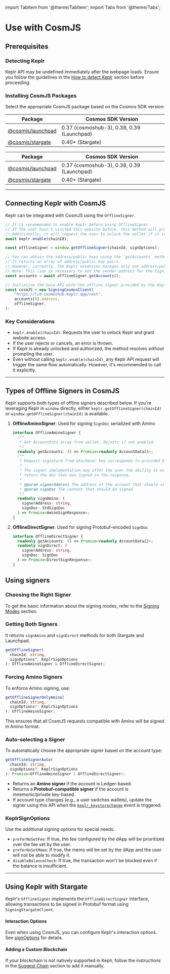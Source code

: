 import TabItem from '@theme/TabItem';
import Tabs from '@theme/Tabs';

# Use with CosmJS

## Prerequisites

### Detecting Keplr
Keplr API may be undefined immediately after the webpage loads. Ensure you follow the guidelines in the [How to detect Keplr](../getting-started/connect-to-keplr#how-to-detect-keplr) section before proceeding.

### Installing CosmJS Packages
Select the appropriate CosmJS package based on the Cosmos SDK version:

<Tabs>
  <TabItem value="npm" label="npm" default>

  | Package | Cosmos SDK Version |
  |---------|--------------------|
  | [@cosmjs/launchpad](https://www.npmjs.com/package/@cosmjs/launchpad) | 0.37 (cosmoshub-3), 0.38, 0.39 (Launchpad) |
  | [@cosmjs/stargate](https://www.npmjs.com/package/@cosmjs/stargate) | 0.40+ (Stargate) |

  </TabItem>

  <TabItem value="yarn" label="Yarn">

  | Package | Cosmos SDK Version |
  |---------|--------------------|
  | [@cosmjs/launchpad](https://classic.yarnpkg.com/en/package/@cosmjs/launchpad) | 0.37 (cosmoshub-3), 0.38, 0.39 (Launchpad) |
  | [@cosmjs/stargate](https://classic.yarnpkg.com/en/package/@cosmjs/cosmwasm-stargate) | 0.40+ (Stargate) |

  </TabItem>
</Tabs>

---

## Connecting Keplr with CosmJS

Keplr can be integrated with CosmJS using the `OfflineSigner`.

```javascript
// It is recommended to enable Keplr before using OfflineSigner.
// If the user hasn't visited this website before, this method will prompt the user to allow access.
// Additionally, it will request the user to unlock the wallet if it is locked.
await keplr.enable(chainId);

const offlineSigner = window.getOfflineSigner(chainId, signOptions);

// You can obtain the address/public keys using the `getAccounts` method.
// It returns an array of address/public key pairs.
// However, currently, the Keplr extension manages only one address/public key pair.
// Note: This line is necessary to set the sender address for the SigningCosmosClient.
const accounts = await offlineSigner.getAccounts();

// Initialize the Gaia API with the offline signer provided by the Keplr extension.
const cosmJS = new SigningCosmosClient(
    "https://lcd-cosmoshub.keplr.app/rest",
    accounts[0].address,
    offlineSigner,
);
```

### Key Considerations
- `keplr.enable(chainId)`: Requests the user to unlock Keplr and grant website access.
- If the user rejects or cancels, an error is thrown.
- If Keplr is already unlocked and authorized, the method resolves without prompting the user.
- Even without calling `keplr.enable(chainId)`, any Keplr API request will trigger the same flow automatically. However, it's recommended to call it explicitly.

---

## Types of Offline Signers in CosmJS

Keplr supports both types of offline signers described below. If you're leveraging Keplr in `window` directly, either `keplr.getOfflineSigner(chainId)` or `window.getOfflineSigner(chainId)` is available.

1. **OfflineAminoSigner**: Used for signing `SignDoc` serialized with Amino
    ```typescript
    interface OfflineAminoSigner {
      /**
       * Get AccountData array from wallet. Rejects if not enabled.
       */
      readonly getAccounts: () => Promise<readonly AccountData[]>;
      /**
       * Request signature from whichever key corresponds to provided bech32-encoded address. Rejects if not enabled.
       *
       * The signer implementation may offer the user the ability to override parts of the signDoc. It must
       * return the doc that was signed in the response.
       *
       * @param signerAddress The address of the account that should sign the transaction
       * @param signDoc The content that should be signed
       */
      readonly signAmino: (
        signerAddress: string,
        signDoc: StdSignDoc
      ) => Promise<AminoSignResponse>;
    }
    ```
2. **OfflineDirectSigner**: Used for signing Protobuf-encoded `SignDoc`
    ```typescript
    interface OfflineDirectSigner {
      readonly getAccounts: () => Promise<readonly AccountData[]>;
      readonly signDirect: (
        signerAddress: string,
        signDoc: SignDoc
      ) => Promise<DirectSignResponse>;
    }
    ```
## Using signers

### Choosing the Right Signer
To get the basic information about the signing modes, refer to the [Signing Modes](../guide/sign-a-message#signing-modes-in-the-cosmos-sdk) section.

### Getting Both Signers

It returns `signAmino` and `signDirect` methods for both Stargate and Launchpad.

```typescript
getOfflineSigner(
  chainId: string,
  signOptions?: KeplrSignOptions
): OfflineAminoSigner & OfflineDirectSigner;
```

### Forcing Amino Signers
To enforce Amino signing, use:
```typescript
getOfflineSignerOnlyAmino(
  chainId: string,
  signOptions?: KeplrSignOptions
): OfflineAminoSigner;
```
This ensures that all CosmJS requests compatible with Amino will be signed in Amino format.

### Auto-selecting a Signer
To automatically choose the appropriate signer based on the account type:
```typescript
getOfflineSignerAuto(
  chainId: string,
  signOptions?: KeplrSignOptions
): Promise<OfflineAminoSigner | OfflineDirectSigner>;
```

- Returns an **Amino signer** if the account is Ledger-based.
- Returns a **Protobuf-compatible signer** if the account is mnemonic/private key-based.
- If account type changes (e.g., a user switches wallets), update the signer using this API when the [`keplr_keystorechange`](../guide/custom-event#key-store-change) event is triggered.

### KeplrSignOptions
Use the additional signing options for special needs.
  - `preferNoSetFee`: If true, the fee configured by the dApp will be prioritized over the fee set by the user.
  - `preferNoSetMemo`: If true, the memo will be set by the dApp and the user will not be able to modify it.
  - `disableBalanceCheck`: If true, the transaction won't be blocked even if the balance is insufficient.

---

## Using Keplr with Stargate

Keplr's `OfflineSigner` implements the `OfflineDirectSigner` interface, allowing transactions to be signed in Protobuf format using `SigningStargateClient`.

#### Interaction Options
Even when using CosmJS, you can configure Keplr's interaction options. See [signOptions](../guide/sign-a-message#sign-options) for details.

#### Adding a Custom Blockchain
If your blockchain is not natively supported in Keplr, follow the instructions in the [Suggest Chain](../guide/suggest-chain) section to add it manually.
